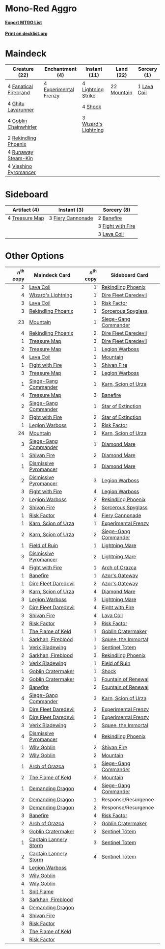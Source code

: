 # Mono-Red Aggro

#### [Export MTGO List](../collection/Mono-Red%20Aggro/Mono-Red%20Aggro.txt)
#### [Print on decklist.org](http://decklist.org/?deckmain=4%09Experimental%20Frenzy%0A4%09Fanatical%20Firebrand%0A4%09Ghitu%20Lavarunner%0A4%09Goblin%20Chainwhirler%0A1%09Lava%20Coil%0A4%09Lightning%20Strike%0A22%09Mountain%0A2%09Rekindling%20Phoenix%0A4%09Runaway%20Steam-Kin%0A4%09Shock%0A4%09Viashino%20Pyromancer%0A3%09Wizard's%20Lightning&deckside=2%09Banefire%0A3%09Fiery%20Cannonade%0A3%09Fight%20with%20Fire%0A3%09Lava%20Coil%0A4%09Treasure%20Map)
# Maindeck

|                                         Creature (22)                                          |                                        Enchantment (4)                                         |                                         Instant (11)                                          |                                      Land (22)                                       |                                     Sorcery (1)                                      |
|------------------------------------------------------------------------------------------------|------------------------------------------------------------------------------------------------|-----------------------------------------------------------------------------------------------|--------------------------------------------------------------------------------------|--------------------------------------------------------------------------------------|
|4 [Fanatical Firebrand](http://gatherer.wizards.com/Pages/Card/Details.aspx?multiverseid=439758)|4 [Experimental Frenzy](http://gatherer.wizards.com/Pages/Card/Details.aspx?multiverseid=452849)|4 [Lightning Strike](http://gatherer.wizards.com/Pages/Card/Details.aspx?multiverseid=435303)  |22 [Mountain](http://gatherer.wizards.com/Pages/Card/Details.aspx?multiverseid=439604)|1 [Lava Coil](http://gatherer.wizards.com/Pages/Card/Details.aspx?multiverseid=452858)|
|4 [Ghitu Lavarunner](http://gatherer.wizards.com/Pages/Card/Details.aspx?multiverseid=443015)   |                                                                                                |4 [Shock](http://gatherer.wizards.com/Pages/Card/Details.aspx?multiverseid=386365)             |                                                                                      |                                                                                      |
|4 [Goblin Chainwhirler](http://gatherer.wizards.com/Pages/Card/Details.aspx?multiverseid=443017)|                                                                                                |3 [Wizard's Lightning](http://gatherer.wizards.com/Pages/Card/Details.aspx?multiverseid=443040)|                                                                                      |                                                                                      |
|2 [Rekindling Phoenix](http://gatherer.wizards.com/Pages/Card/Details.aspx?multiverseid=439768) |                                                                                                |                                                                                               |                                                                                      |                                                                                      |
|4 [Runaway Steam-Kin](http://gatherer.wizards.com/Pages/Card/Details.aspx?multiverseid=452865)  |                                                                                                |                                                                                               |                                                                                      |                                                                                      |
|4 [Viashino Pyromancer](http://gatherer.wizards.com/Pages/Card/Details.aspx?multiverseid=447302)|                                                                                                |                                                                                               |                                                                                      |                                                                                      |


# Sideboard

|                                      Artifact (4)                                       |                                        Instant (3)                                         |                                        Sorcery (8)                                         |
|-----------------------------------------------------------------------------------------|--------------------------------------------------------------------------------------------|--------------------------------------------------------------------------------------------|
|4 [Treasure Map](http://gatherer.wizards.com/Pages/Card/Details.aspx?multiverseid=435410)|3 [Fiery Cannonade](http://gatherer.wizards.com/Pages/Card/Details.aspx?multiverseid=435297)|2 [Banefire](http://gatherer.wizards.com/Pages/Card/Details.aspx?multiverseid=397676)       |
|                                                                                         |                                                                                            |3 [Fight with Fire](http://gatherer.wizards.com/Pages/Card/Details.aspx?multiverseid=443007)|
|                                                                                         |                                                                                            |3 [Lava Coil](http://gatherer.wizards.com/Pages/Card/Details.aspx?multiverseid=452858)      |


# Other Options

|*n*<sup>th</sup> copy|                                         Maindeck Card                                          |*n*<sup>th</sup> copy|                                        Sideboard Card                                         |
|--------------------:|------------------------------------------------------------------------------------------------|--------------------:|-----------------------------------------------------------------------------------------------|
|                    2|[Lava Coil](http://gatherer.wizards.com/Pages/Card/Details.aspx?multiverseid=452858)            |                    1|[Rekindling Phoenix](http://gatherer.wizards.com/Pages/Card/Details.aspx?multiverseid=439768)  |
|                    4|[Wizard's Lightning](http://gatherer.wizards.com/Pages/Card/Details.aspx?multiverseid=443040)   |                    1|[Dire Fleet Daredevil](http://gatherer.wizards.com/Pages/Card/Details.aspx?multiverseid=439756)|
|                    3|[Lava Coil](http://gatherer.wizards.com/Pages/Card/Details.aspx?multiverseid=452858)            |                    1|[Risk Factor](http://gatherer.wizards.com/Pages/Card/Details.aspx?multiverseid=452863)         |
|                    3|[Rekindling Phoenix](http://gatherer.wizards.com/Pages/Card/Details.aspx?multiverseid=439768)   |                    1|[Sorcerous Spyglass](http://gatherer.wizards.com/Pages/Card/Details.aspx?multiverseid=435407)  |
|                   23|[Mountain](http://gatherer.wizards.com/Pages/Card/Details.aspx?multiverseid=439604)             |                    1|[Siege-Gang Commander](http://gatherer.wizards.com/Pages/Card/Details.aspx?multiverseid=413689)|
|                    4|[Rekindling Phoenix](http://gatherer.wizards.com/Pages/Card/Details.aspx?multiverseid=439768)   |                    2|[Dire Fleet Daredevil](http://gatherer.wizards.com/Pages/Card/Details.aspx?multiverseid=439756)|
|                    1|[Treasure Map](http://gatherer.wizards.com/Pages/Card/Details.aspx?multiverseid=435410)         |                    3|[Dire Fleet Daredevil](http://gatherer.wizards.com/Pages/Card/Details.aspx?multiverseid=439756)|
|                    2|[Treasure Map](http://gatherer.wizards.com/Pages/Card/Details.aspx?multiverseid=435410)         |                    1|[Legion Warboss](http://gatherer.wizards.com/Pages/Card/Details.aspx?multiverseid=452859)      |
|                    4|[Lava Coil](http://gatherer.wizards.com/Pages/Card/Details.aspx?multiverseid=452858)            |                    1|[Mountain](http://gatherer.wizards.com/Pages/Card/Details.aspx?multiverseid=439604)            |
|                    1|[Fight with Fire](http://gatherer.wizards.com/Pages/Card/Details.aspx?multiverseid=443007)      |                    1|[Shivan Fire](http://gatherer.wizards.com/Pages/Card/Details.aspx?multiverseid=443030)         |
|                    3|[Treasure Map](http://gatherer.wizards.com/Pages/Card/Details.aspx?multiverseid=435410)         |                    2|[Legion Warboss](http://gatherer.wizards.com/Pages/Card/Details.aspx?multiverseid=452859)      |
|                    1|[Siege-Gang Commander](http://gatherer.wizards.com/Pages/Card/Details.aspx?multiverseid=413689) |                    1|[Karn, Scion of Urza](http://gatherer.wizards.com/Pages/Card/Details.aspx?multiverseid=442889) |
|                    4|[Treasure Map](http://gatherer.wizards.com/Pages/Card/Details.aspx?multiverseid=435410)         |                    3|[Banefire](http://gatherer.wizards.com/Pages/Card/Details.aspx?multiverseid=397676)            |
|                    2|[Siege-Gang Commander](http://gatherer.wizards.com/Pages/Card/Details.aspx?multiverseid=413689) |                    1|[Star of Extinction](http://gatherer.wizards.com/Pages/Card/Details.aspx?multiverseid=435315)  |
|                    2|[Fight with Fire](http://gatherer.wizards.com/Pages/Card/Details.aspx?multiverseid=443007)      |                    2|[Star of Extinction](http://gatherer.wizards.com/Pages/Card/Details.aspx?multiverseid=435315)  |
|                    1|[Legion Warboss](http://gatherer.wizards.com/Pages/Card/Details.aspx?multiverseid=452859)       |                    2|[Risk Factor](http://gatherer.wizards.com/Pages/Card/Details.aspx?multiverseid=452863)         |
|                   24|[Mountain](http://gatherer.wizards.com/Pages/Card/Details.aspx?multiverseid=439604)             |                    2|[Karn, Scion of Urza](http://gatherer.wizards.com/Pages/Card/Details.aspx?multiverseid=442889) |
|                    3|[Siege-Gang Commander](http://gatherer.wizards.com/Pages/Card/Details.aspx?multiverseid=413689) |                    1|[Diamond Mare](http://gatherer.wizards.com/Pages/Card/Details.aspx?multiverseid=447368)        |
|                    1|[Shivan Fire](http://gatherer.wizards.com/Pages/Card/Details.aspx?multiverseid=443030)          |                    2|[Diamond Mare](http://gatherer.wizards.com/Pages/Card/Details.aspx?multiverseid=447368)        |
|                    1|[Dismissive Pyromancer](http://gatherer.wizards.com/Pages/Card/Details.aspx?multiverseid=447272)|                    3|[Diamond Mare](http://gatherer.wizards.com/Pages/Card/Details.aspx?multiverseid=447368)        |
|                    2|[Dismissive Pyromancer](http://gatherer.wizards.com/Pages/Card/Details.aspx?multiverseid=447272)|                    3|[Legion Warboss](http://gatherer.wizards.com/Pages/Card/Details.aspx?multiverseid=452859)      |
|                    3|[Fight with Fire](http://gatherer.wizards.com/Pages/Card/Details.aspx?multiverseid=443007)      |                    4|[Legion Warboss](http://gatherer.wizards.com/Pages/Card/Details.aspx?multiverseid=452859)      |
|                    2|[Legion Warboss](http://gatherer.wizards.com/Pages/Card/Details.aspx?multiverseid=452859)       |                    2|[Rekindling Phoenix](http://gatherer.wizards.com/Pages/Card/Details.aspx?multiverseid=439768)  |
|                    2|[Shivan Fire](http://gatherer.wizards.com/Pages/Card/Details.aspx?multiverseid=443030)          |                    2|[Sorcerous Spyglass](http://gatherer.wizards.com/Pages/Card/Details.aspx?multiverseid=435407)  |
|                    1|[Risk Factor](http://gatherer.wizards.com/Pages/Card/Details.aspx?multiverseid=452863)          |                    4|[Fiery Cannonade](http://gatherer.wizards.com/Pages/Card/Details.aspx?multiverseid=435297)     |
|                    1|[Karn, Scion of Urza](http://gatherer.wizards.com/Pages/Card/Details.aspx?multiverseid=442889)  |                    1|[Experimental Frenzy](http://gatherer.wizards.com/Pages/Card/Details.aspx?multiverseid=452849) |
|                    2|[Karn, Scion of Urza](http://gatherer.wizards.com/Pages/Card/Details.aspx?multiverseid=442889)  |                    2|[Siege-Gang Commander](http://gatherer.wizards.com/Pages/Card/Details.aspx?multiverseid=413689)|
|                    1|[Field of Ruin](http://gatherer.wizards.com/Pages/Card/Details.aspx?multiverseid=435415)        |                    1|[Lightning Mare](http://gatherer.wizards.com/Pages/Card/Details.aspx?multiverseid=447287)      |
|                    3|[Dismissive Pyromancer](http://gatherer.wizards.com/Pages/Card/Details.aspx?multiverseid=447272)|                    2|[Lightning Mare](http://gatherer.wizards.com/Pages/Card/Details.aspx?multiverseid=447287)      |
|                    4|[Fight with Fire](http://gatherer.wizards.com/Pages/Card/Details.aspx?multiverseid=443007)      |                    1|[Arch of Orazca](http://gatherer.wizards.com/Pages/Card/Details.aspx?multiverseid=439849)      |
|                    1|[Banefire](http://gatherer.wizards.com/Pages/Card/Details.aspx?multiverseid=397676)             |                    1|[Azor's Gateway](http://gatherer.wizards.com/Pages/Card/Details.aspx?multiverseid=439838)      |
|                    1|[Dire Fleet Daredevil](http://gatherer.wizards.com/Pages/Card/Details.aspx?multiverseid=439756) |                    2|[Azor's Gateway](http://gatherer.wizards.com/Pages/Card/Details.aspx?multiverseid=439838)      |
|                    3|[Karn, Scion of Urza](http://gatherer.wizards.com/Pages/Card/Details.aspx?multiverseid=442889)  |                    4|[Diamond Mare](http://gatherer.wizards.com/Pages/Card/Details.aspx?multiverseid=447368)        |
|                    3|[Legion Warboss](http://gatherer.wizards.com/Pages/Card/Details.aspx?multiverseid=452859)       |                    3|[Lightning Mare](http://gatherer.wizards.com/Pages/Card/Details.aspx?multiverseid=447287)      |
|                    2|[Dire Fleet Daredevil](http://gatherer.wizards.com/Pages/Card/Details.aspx?multiverseid=439756) |                    4|[Fight with Fire](http://gatherer.wizards.com/Pages/Card/Details.aspx?multiverseid=443007)     |
|                    3|[Shivan Fire](http://gatherer.wizards.com/Pages/Card/Details.aspx?multiverseid=443030)          |                    4|[Lava Coil](http://gatherer.wizards.com/Pages/Card/Details.aspx?multiverseid=452858)           |
|                    2|[Risk Factor](http://gatherer.wizards.com/Pages/Card/Details.aspx?multiverseid=452863)          |                    3|[Risk Factor](http://gatherer.wizards.com/Pages/Card/Details.aspx?multiverseid=452863)         |
|                    1|[The Flame of Keld](http://gatherer.wizards.com/Pages/Card/Details.aspx?multiverseid=443011)    |                    1|[Goblin Cratermaker](http://gatherer.wizards.com/Pages/Card/Details.aspx?multiverseid=452853)  |
|                    1|[Sarkhan, Fireblood](http://gatherer.wizards.com/Pages/Card/Details.aspx?multiverseid=447290)   |                    1|[Squee, the Immortal](http://gatherer.wizards.com/Pages/Card/Details.aspx?multiverseid=443034) |
|                    1|[Verix Bladewing](http://gatherer.wizards.com/Pages/Card/Details.aspx?multiverseid=443037)      |                    1|[Sentinel Totem](http://gatherer.wizards.com/Pages/Card/Details.aspx?multiverseid=435404)      |
|                    2|[Sarkhan, Fireblood](http://gatherer.wizards.com/Pages/Card/Details.aspx?multiverseid=447290)   |                    3|[Rekindling Phoenix](http://gatherer.wizards.com/Pages/Card/Details.aspx?multiverseid=439768)  |
|                    2|[Verix Bladewing](http://gatherer.wizards.com/Pages/Card/Details.aspx?multiverseid=443037)      |                    1|[Field of Ruin](http://gatherer.wizards.com/Pages/Card/Details.aspx?multiverseid=435415)       |
|                    1|[Goblin Cratermaker](http://gatherer.wizards.com/Pages/Card/Details.aspx?multiverseid=452853)   |                    1|[Shock](http://gatherer.wizards.com/Pages/Card/Details.aspx?multiverseid=386365)               |
|                    2|[Goblin Cratermaker](http://gatherer.wizards.com/Pages/Card/Details.aspx?multiverseid=452853)   |                    1|[Fountain of Renewal](http://gatherer.wizards.com/Pages/Card/Details.aspx?multiverseid=447372) |
|                    2|[Banefire](http://gatherer.wizards.com/Pages/Card/Details.aspx?multiverseid=397676)             |                    2|[Fountain of Renewal](http://gatherer.wizards.com/Pages/Card/Details.aspx?multiverseid=447372) |
|                    4|[Siege-Gang Commander](http://gatherer.wizards.com/Pages/Card/Details.aspx?multiverseid=413689) |                    3|[Karn, Scion of Urza](http://gatherer.wizards.com/Pages/Card/Details.aspx?multiverseid=442889) |
|                    3|[Dire Fleet Daredevil](http://gatherer.wizards.com/Pages/Card/Details.aspx?multiverseid=439756) |                    2|[Experimental Frenzy](http://gatherer.wizards.com/Pages/Card/Details.aspx?multiverseid=452849) |
|                    4|[Dire Fleet Daredevil](http://gatherer.wizards.com/Pages/Card/Details.aspx?multiverseid=439756) |                    3|[Experimental Frenzy](http://gatherer.wizards.com/Pages/Card/Details.aspx?multiverseid=452849) |
|                    3|[Verix Bladewing](http://gatherer.wizards.com/Pages/Card/Details.aspx?multiverseid=443037)      |                    2|[Squee, the Immortal](http://gatherer.wizards.com/Pages/Card/Details.aspx?multiverseid=443034) |
|                    4|[Dismissive Pyromancer](http://gatherer.wizards.com/Pages/Card/Details.aspx?multiverseid=447272)|                    4|[Rekindling Phoenix](http://gatherer.wizards.com/Pages/Card/Details.aspx?multiverseid=439768)  |
|                    1|[Wily Goblin](http://gatherer.wizards.com/Pages/Card/Details.aspx?multiverseid=435329)          |                    2|[Shivan Fire](http://gatherer.wizards.com/Pages/Card/Details.aspx?multiverseid=443030)         |
|                    2|[Wily Goblin](http://gatherer.wizards.com/Pages/Card/Details.aspx?multiverseid=435329)          |                    2|[Mountain](http://gatherer.wizards.com/Pages/Card/Details.aspx?multiverseid=439604)            |
|                    1|[Arch of Orazca](http://gatherer.wizards.com/Pages/Card/Details.aspx?multiverseid=439849)       |                    3|[Siege-Gang Commander](http://gatherer.wizards.com/Pages/Card/Details.aspx?multiverseid=413689)|
|                    2|[The Flame of Keld](http://gatherer.wizards.com/Pages/Card/Details.aspx?multiverseid=443011)    |                    3|[Mountain](http://gatherer.wizards.com/Pages/Card/Details.aspx?multiverseid=439604)            |
|                    1|[Demanding Dragon](http://gatherer.wizards.com/Pages/Card/Details.aspx?multiverseid=447271)     |                    4|[Siege-Gang Commander](http://gatherer.wizards.com/Pages/Card/Details.aspx?multiverseid=413689)|
|                    2|[Demanding Dragon](http://gatherer.wizards.com/Pages/Card/Details.aspx?multiverseid=447271)     |                    1|Response/Resurgence                                                                            |
|                    3|[Demanding Dragon](http://gatherer.wizards.com/Pages/Card/Details.aspx?multiverseid=447271)     |                    2|Response/Resurgence                                                                            |
|                    3|[Banefire](http://gatherer.wizards.com/Pages/Card/Details.aspx?multiverseid=397676)             |                    4|[Risk Factor](http://gatherer.wizards.com/Pages/Card/Details.aspx?multiverseid=452863)         |
|                    2|[Arch of Orazca](http://gatherer.wizards.com/Pages/Card/Details.aspx?multiverseid=439849)       |                    2|[Goblin Cratermaker](http://gatherer.wizards.com/Pages/Card/Details.aspx?multiverseid=452853)  |
|                    3|[Goblin Cratermaker](http://gatherer.wizards.com/Pages/Card/Details.aspx?multiverseid=452853)   |                    2|[Sentinel Totem](http://gatherer.wizards.com/Pages/Card/Details.aspx?multiverseid=435404)      |
|                    1|[Captain Lannery Storm](http://gatherer.wizards.com/Pages/Card/Details.aspx?multiverseid=435290)|                    3|[Sentinel Totem](http://gatherer.wizards.com/Pages/Card/Details.aspx?multiverseid=435404)      |
|                    2|[Captain Lannery Storm](http://gatherer.wizards.com/Pages/Card/Details.aspx?multiverseid=435290)|                    4|[Sentinel Totem](http://gatherer.wizards.com/Pages/Card/Details.aspx?multiverseid=435404)      |
|                    4|[Legion Warboss](http://gatherer.wizards.com/Pages/Card/Details.aspx?multiverseid=452859)       |                     |                                                                                               |
|                    3|[Wily Goblin](http://gatherer.wizards.com/Pages/Card/Details.aspx?multiverseid=435329)          |                     |                                                                                               |
|                    4|[Wily Goblin](http://gatherer.wizards.com/Pages/Card/Details.aspx?multiverseid=435329)          |                     |                                                                                               |
|                    1|[Spit Flame](http://gatherer.wizards.com/Pages/Card/Details.aspx?multiverseid=447296)           |                     |                                                                                               |
|                    3|[Sarkhan, Fireblood](http://gatherer.wizards.com/Pages/Card/Details.aspx?multiverseid=447290)   |                     |                                                                                               |
|                    4|[Demanding Dragon](http://gatherer.wizards.com/Pages/Card/Details.aspx?multiverseid=447271)     |                     |                                                                                               |
|                    4|[Shivan Fire](http://gatherer.wizards.com/Pages/Card/Details.aspx?multiverseid=443030)          |                     |                                                                                               |
|                    3|[Risk Factor](http://gatherer.wizards.com/Pages/Card/Details.aspx?multiverseid=452863)          |                     |                                                                                               |
|                    3|[The Flame of Keld](http://gatherer.wizards.com/Pages/Card/Details.aspx?multiverseid=443011)    |                     |                                                                                               |
|                    4|[Risk Factor](http://gatherer.wizards.com/Pages/Card/Details.aspx?multiverseid=452863)          |                     |                                                                                               |

